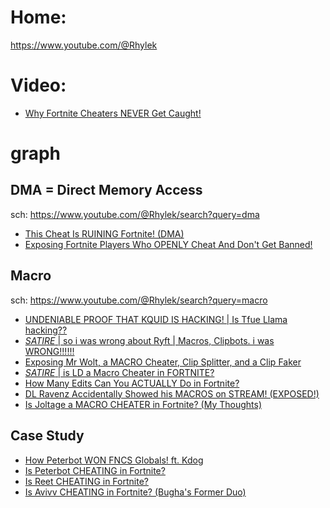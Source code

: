 # Home:
https://www.youtube.com/@Rhylek

# Video:
- [Why Fortnite Cheaters NEVER Get Caught!](https://youtu.be/GwBsbe4B50A)

# graph
## DMA = Direct Memory Access
sch: https://www.youtube.com/@Rhylek/search?query=dma
- [This Cheat Is RUINING Fortnite! (DMA)](https://youtu.be/z3bW4lLPXe4)
- [Exposing Fortnite Players Who OPENLY Cheat And Don't Get Banned!](https://youtu.be/UYUxZfvswtA)

## Macro
sch: https://www.youtube.com/@Rhylek/search?query=macro
- [UNDENIABLE PROOF THAT KQUID IS HACKING! | Is Tfue Llama hacking??](https://youtu.be/CC9MqMCxRtM)
- [*SATIRE* | so i was wrong about Ryft | Macros, Clipbots. i was WRONG!!!!!!](https://youtu.be/f7Yk7niIeg0)
- [Exposing Mr Wolt, a MACRO Cheater, Clip Splitter, and a Clip Faker](https://youtu.be/dRPaubCw4U0)
- [*SATIRE* | is LD a Macro Cheater in FORTNITE?](https://youtu.be/aEHhEKvWw-0)
- [How Many Edits Can You ACTUALLY Do in Fortnite?](https://youtu.be/j8FJ95cT_K0)
- [DL Ravenz Accidentally Showed his MACROS on STREAM! (EXPOSED!)](https://youtu.be/LuKRJfL_avM)
- [Is Joltage a MACRO CHEATER in Fortnite? (My Thoughts)](https://youtu.be/jHtnpY5LQiU)


## Case Study
- [How Peterbot WON FNCS Globals! ft. Kdog](https://youtu.be/AGdVmqoHWs8)
- [Is Peterbot CHEATING in Fortnite?](https://youtu.be/YCGdoXXOrh4)
- [Is Reet CHEATING in Fortnite?](https://youtu.be/47u-ziy7Dc0)
- [Is Avivv CHEATING in Fortnite? (Bugha's Former Duo)](https://youtu.be/7HekQQJrxKc)
